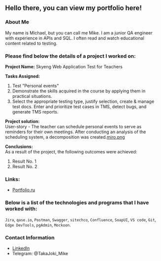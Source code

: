 ## Hello there, you can view my portfolio here!

### About Me

My name is Michael, but you can call me Mike. I am a junior QA engineer with experience in APIs and SQL. I often read and watch educational content related to testing.

### Please find below the details of a project I worked on:

**Project Name:** Skyeng Web Application Test for Teachers  

**Tasks Assigned:**
1. Test "Personal events"
2. Demonstrate the skills acquired in the course by applying them in practical situations. 
3. Select the appropriate testing type, justify selection, create & manage test docs. Enter and prioritize test cases in TMS, detect bugs, and generate TMS reports.

**Project solution:**  
User-story - The teacher can schedule personal events to serve as reminders for their own meetings.
After conducting an analysis of the scheduling system, a decomposition was created.[miro.png](
https://miro.com/welcomeonboard/aU5KdmhNQUxwNEU2Sm1pb0dWZUlndmZyMXNFUDVqREtWeFBxYVVib1JWSFk2dGFNOTJRZTVvR09tOVluclk3VHwzNDU4NzY0NTQ3ODg4NDM5NTU5fDI=?share_link_id=933700350821)

**Conclusions:**  
As a result of the project, the following outcomes were achieved:
1. Result No. 1
2. Result No. 2

### Links:

* [Portfolio.ru](https://wheat-cruiser-95c.notion.site/77160b1d4a494668b28ef9dc12bf9d93?pvs=4)

### Below is a list of the technologies and programs that I have worked with:

`Jira`, `qase.io`, `Postman`, `Swagger`, `sitechco`, `Confluence`,
`SoapUI`, `VS code`, `Git`, `Edge DevTools`, `pgAdmin`, `Mockoon`.

### Contact Information

* [LinkedIn](https://www.linkedin.com/in/mike-smirnov-b531b6295/?utm_source=share&utm_campaign=share_via&utm_content=profile&utm_medium=android_app)
* Telegram: @TakaJoki_Mike

